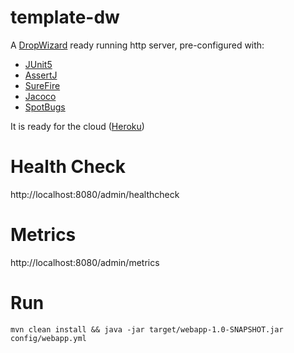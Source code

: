 # template-dw
A [DropWizard](https://www.dropwizard.io/en/latest/getting-started.html) ready running http server, pre-configured with:

* [JUnit5](https://junit.org/junit5/)
* [AssertJ](https://assertj.github.io/doc/)
* [SureFire](https://maven.apache.org/surefire/maven-surefire-plugin/)
* [Jacoco](https://www.eclemma.org/jacoco/trunk/doc/maven.html)
* [SpotBugs](https://spotbugs.readthedocs.io/en/latest/maven.html)

It is ready for the cloud ([Heroku](https://devcenter.heroku.com/articles/deploying-java-applications-with-the-heroku-maven-plugin))

# Health Check
http://localhost:8080/admin/healthcheck

# Metrics
http://localhost:8080/admin/metrics

# Run
```mvn clean install && java -jar target/webapp-1.0-SNAPSHOT.jar config/webapp.yml```